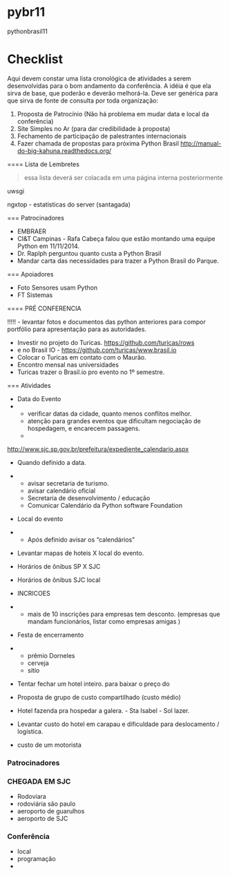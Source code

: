 pybr11
======

pythonbrasil11

# Checklist

Aqui devem constar uma lista cronológica de atividades a serem desenvolvidas para o bom andamento da conferência.
A idéia é que ela sirva de base, que poderão e deverão melhorá-la. Deve ser genérica para que sirva de fonte de consulta por toda organização:

1. Proposta de Patrocínio (Não há problema em mudar data e local da conferência)
2. Site Simples no Ar (para dar credibilidade à proposta)
3. Fechamento de participação de palestrantes internacionais
4. Fazer chamada de propostas para próxima Python Brasil <http://manual-do-big-kahuna.readthedocs.org/>

==== Lista de Lembretes 

> essa lista deverá ser colacada em uma página interna posteriormente

uwsgi

ngxtop  -  estatisticas do server (santagada)

=== Patrocinadores

- EMBRAER 
- CI&T Campinas - Rafa Cabeça falou que estão montando uma equipe Python em 11/11/2014.
- Dr. Raplph perguntou quanto custa a Python Brasil 
- Mandar carta das necessidades para trazer a Python Brasil do Parque.

=== Apoiadores
- Foto Sensores usam Python 
- FT Sistemas 


==== PRÉ CONFERENCIA

!!!!! - levantar fotos e documentos das python anteriores para compor portfólio para apresentação para as autoridades.

- Investir no projeto do Turicas. https://github.com/turicas/rows
- e no Brasil IO - https://github.com/turicas/www.brasil.io
- Colocar o Turicas em contato com o Maurão.
- Encontro mensal nas universidades
- Turicas trazer o Brasil.io pro evento no 1º semestre.


=== Atividades 



* Data do Evento 
* 
   * verificar datas da cidade, quanto menos conflitos melhor.
   * atenção para grandes eventos que dificultam negociação de hospedagem, e encarecem passagens.
   * 
http://www.sjc.sp.gov.br/prefeitura/expediente_calendario.aspx 


* Quando definido a data.

* 
   * avisar secretaria de turismo.
   * avisar calendário oficial
   * Secretaria de desenvolvimento / educação
   * Comunicar Calendário da Python software Foundation
* Local do evento 
* 
   * Após definido avisar os “calendários"
* Levantar mapas de hoteis X local do evento. 

* Horários de ônibus  SP X SJC

* Horários de ônibus SJC local
* INCRICOES
* 
   * mais de 10 inscrições para empresas tem desconto. (empresas que mandam funcionários, listar como empresas amigas )
* Festa de encerramento
* 
   * prêmio Dorneles
   * cerveja 
   * sitio

- Tentar fechar um hotel inteiro. para baixar o preço do 
- Proposta de grupo de custo compartilhado (custo médio)


- Hotel fazenda pra hospedar a galera. - Sta Isabel - Sol lazer.
- Levantar custo do hotel em carapau e dificuldade para deslocamento / logística.
- custo de um motorista 

###  Patrocinadores


### CHEGADA EM SJC 

- Rodoviara
- rodoviária são paulo
- aeroporto de guarulhos
- aeroporto de SJC 


###  Conferência

- local
- programação
- 
